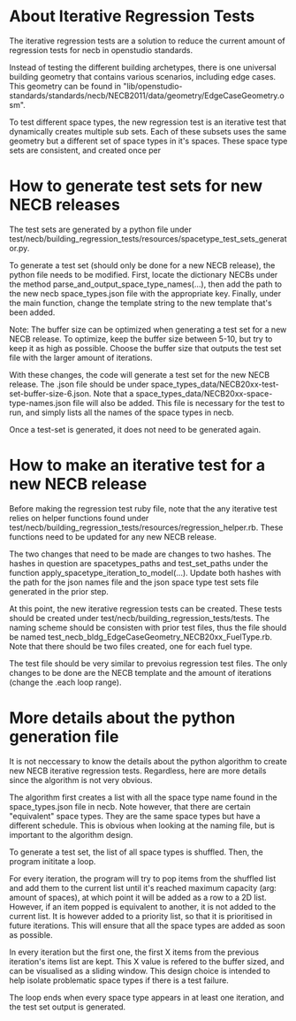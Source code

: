 # About Iterative Regression Tests

The iterative regression tests are a solution to reduce the current amount of regression tests for necb in openstudio standards.

Instead of testing the different building archetypes, there is one universal building geometry that contains various scenarios, including edge cases. This geometry can be found in "lib/openstudio-standards/standards/necb/NECB2011/data/geometry/EdgeCaseGeometry.osm". 

To test different space types, the new regression test is an iterative test that dynamically creates multiple sub sets. Each of these subsets uses the same geometry but a different set of space types in it's spaces. These space type sets are consistent, and created once per

# How to generate test sets for new NECB releases

The test sets are generated by a python file under test/necb/building_regression_tests/resources/spacetype_test_sets_generator.py.

To generate a test set (should only be done for a new NECB release), the python file needs to be modified. First, locate the dictionary NECBs under the method parse_and_output_space_type_names(...), then add the path to the new necb space_types.json file with the appropriate key. Finally, under the main function, change the template string to the new template that's been added.

Note: The buffer size can be optimized when generating a test set for a new NECB release. To optimize, keep the buffer size between 5-10, but try to keep it as high as possible. Choose the buffer size that outputs the test set file with the larger amount of iterations.

With these changes, the code will generate a test set for the new NECB release. The .json file should be under  space_types_data/NECB20xx-test-set-buffer-size-6.json. Note that a space_types_data/NECB20xx-space-type-names.json file will also be added. This file is necessary for the test to run, and simply lists all the names of the space types in necb.

Once a test-set is generated, it does not need to be generated again.

# How to make an iterative test for a new NECB release

Before making the regression test ruby file, note that the any iterative test relies on helper functions found under test/necb/building_regression_tests/resources/regression_helper.rb. These functions need to be updated for any new NECB release.

The two changes that need to be made are changes to two hashes. The hashes in question are spacetypes_paths and test_set_paths under the function apply_spacetype_iteration_to_model(...). Update both hashes with the path for the json names file and the json space type test sets file generated in the prior step.

At this point, the new iterative regression tests can be created. These tests should be created under test/necb/building_regression_tests/tests. The naming scheme should be consisten with prior test files, thus the file should be named test_necb_bldg_EdgeCaseGeometry_NECB20xx_FuelType.rb. Note that there should be two files created, one for each fuel type.

The test file should be very similar to prevoius regression test files. The only changes to be done are the NECB template and the amount of iterations (change the .each loop range).

# More details about the python generation file

It is not neccessary to know the details about the python algorithm to create new NECB iterative regression tests. Regardless, here are more details since the algorithm is not very obvious.

The algorithm first creates a list with all the space type name found in the space_types.json file in necb. Note however, that there are certain "equivalent" space types. They are the same space types but have a different schedule. This is obvious when looking at the naming file, but is important to the algorithm design.

To generate a test set, the list of all space types is shuffled. Then, the program inititate a loop.

For every iteration, the program will try to pop items from the shuffled list and add them to the current list until it's reached maximum capacity (arg: amount of spaces), at which point it will be added as a row to a 2D list. However, if an item popped is equivalent to another, it is not added to the current list. It is however added to a priority list, so that it is prioritised in future iterations. This will ensure that all the space types are added as soon as possible.

In every iteration but the first one, the first X items from the previous iteration's items list are kept. This X value is refered to the buffer sized, and can be visualised as a sliding window. This design choice is intended to help isolate problematic space types if there is a test failure.

The loop ends when every space type appears in at least one iteration, and the test set output is generated. 
